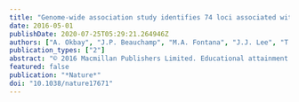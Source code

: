 ```yaml
---
title: "Genome-wide association study identifies 74 loci associated with educational attainment"
date: 2016-05-01
publishDate: 2020-07-25T05:29:21.264946Z
authors: ["A. Okbay", "J.P. Beauchamp", "M.A. Fontana", "J.J. Lee", "T.H. Pers", "C.A. Rietveld", "P. Turley", "G.B. Chen", "V. Emilsson", "S.F.W. Meddens", "S. Oskarsson", "J.K. Pickrell", "K. Thom", "P. Timshel", "R. De Vlaming", "A. Abdellaoui", "T.S. Ahluwalia", "J. Bacelis", "C. Baumbach", "G. Bjornsdottir", "J.H. Brandsma", "M. Pina Concas", "J. Derringer", "N.A. Furlotte", "T.E. Galesloot", "G. Girotto", "R. Gupta", "L.M. Hall", "S.E. Harris", "E. Hofer", "M. Horikoshi", "J.E. Huffman", "K. Kaasik", "I.P. Kalafati", "R. Karlsson", "A. Kong", "J. Lahti", "S.J. Van Der Lee", "C. Deleeuw", "P.A. Lind", "K.O. Lindgren", "T. Liu", "M. Mangino", "J. Marten", "E. Mihailov", "M.B. Miller", "P.J. Van Der Most", "C. Oldmeadow", "A. Payton", "N. Pervjakova", "W.J. Peyrot", "Y. Qian", "O. Raitakari", "R. Rueedi", "E. Salvi", "B. Schmidt", "K.E. Schraut", "J. Shi", "A.V. Smith", "R.A. Poot", "B. St Pourcain", "A. Teumer", "G. Thorleifsson", "N. Verweij", "D. Vuckovic", "J. Wellmann", "H.J. Westra", "J. Yang", "W. Zhao", "Z. Zhu", "B.Z. Alizadeh", "N. Amin", "A. Bakshi", "S.E. Baumeister", "G. Biino", "K. Bønnelykke", "P.A. Boyle", "H. Campbell", "F.P. Cappuccio", "G. Davies", "J.E. De Neve", "P. Deloukas", "I. Demuth", "J. Ding", "P. Eibich", "L. Eisele", "N. Eklund", "D.M. Evans", "J.D. Faul", "M.F. Feitosa", "A.J. Forstner", "I. Gandin", "B. Gunnarsson", "B.V. Halldórsson", "T.B. Harris", "E.G. Holliday", "A.C. Heath", "L.J. Hocking", "G. Homuth", "M.A. Horan"]
publication_types: ["2"]
abstract: "© 2016 Macmillan Publishers Limited. Educational attainment is strongly influenced by social and other environmental factors, but genetic factors are estimated to account for at least 20% of the variation across individuals. Here we report the results of a genome-wide association study (GWAS) for educational attainment that extends our earlier discovery sample of 101,069 individuals to 293,723 individuals, and a replication study in an independent sample of 111,349 individuals from the UK Biobank. We identify 74 genome-wide significant loci associated with the number of years of schooling completed. Single-nucleotide polymorphisms associated with educational attainment are disproportionately found in genomic regions regulating gene expression in the fetal brain. Candidate genes are preferentially expressed in neural tissue, especially during the prenatal period, and enriched for biological pathways involved in neural development. Our findings demonstrate that, even for a behavioural phenotype that is mostly environmentally determined, a well-powered GWAS identifies replicable associated genetic variants that suggest biologically relevant pathways. Because educational attainment is measured in large numbers of individuals, it will continue to be useful as a proxy phenotype in efforts to characterize the genetic influences of related phenotypes, including cognition and neuropsychiatric diseases."
featured: false
publication: "*Nature*"
doi: "10.1038/nature17671"
---
```



